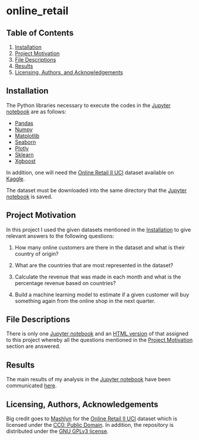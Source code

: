 # online_retail

## Table of Contents

1. [Installation](#installation)
2. [Project Motivation](#motivation)
3. [File Descriptions](#files)
4. [Results](#results)
5. [Licensing, Authors, and Acknowledgements](#licensing)

## Installation <a name="installation"></a>
The Python libraries necessary to execute the codes in the [Jupyter notebook](https://github.com/evansdoe/online_retail/blob/main/online_retail.ipynb) are
as follows:
* [Pandas](https://pandas.pydata.org/)
* [Numpy](https://numpy.org/)
* [Matplotlib](https://matplotlib.org/stable/index.html)
* [Seaborn](https://seaborn.pydata.org/)
* [Plotly](https://plotly.com/python/)
* [Sklearn](https://sklearn.org/)
* [Xgboost](https://xgboost.readthedocs.io/en/latest/python/python_intro.html)


In addition, one will need the [Online Retail II UCI](https://www.kaggle.com/mashlyn/online-retail-ii-uci/download) dataset available on [Kaggle](www.kaggle.com).

The dataset must be downloaded into the same directory that the [Jupyter notebook](https://github.com/evansdoe/online_retail/blob/main/online_retail.ipynb) is saved.

## Project Motivation<a name="motivation"></a>
In this project I used the given datasets mentioned in the [Installation](#installation)
to give relevant answers to the following questions:

1. How many online customers are there in the dataset and what is their country of origin?

2. What are the countries that are most represented in the dataset?

3. Calculate the revenue that was made in each month and what is the percentage revenue based on countries?

4. Build a machine learning model to estimate if a given customer will buy something again from the online shop in the next quarter.

## File Descriptions <a name="files"></a>

There is only one [Jupyter notebook](https://github.com/evansdoe/online_retail/blob/main/online_retail.ipynb) and an [HTML version](https://github.com/evansdoe/online_retail/blob/main/online_retail.html) of that assigned to this project whereby all the questions mentioned in the [Project Motivation](#motivation) section are answered.

## Results<a name="results"></a>

The main results of my analysis in the [Jupyter notebook](https://github.com/evansdoe/online_retail/blob/main/online_retail.ipynb) have been communicated [here](https://towardsdatascience.com/using-machine-learning-to-predict-customers-next-purchase-day-7895ad49b4db#5b02-599e9165c953).

## Licensing, Authors, Acknowledgements<a name="licensing"></a>

Big credit goes to [Mashlyn](https://www.kaggle.com/mashlyn) for the [Online Retail II UCI](https://www.kaggle.com/mashlyn/online-retail-ii-uci/download) dataset which is licensed under the [CC0: Public Domain](https://creativecommons.org/publicdomain/zero/1.0/). In addition, the repository is distributed under the [GNU GPLv3 license](https://github.com/evansdoe/stackoverflow_2020_survey/blob/main/LICENSE).
